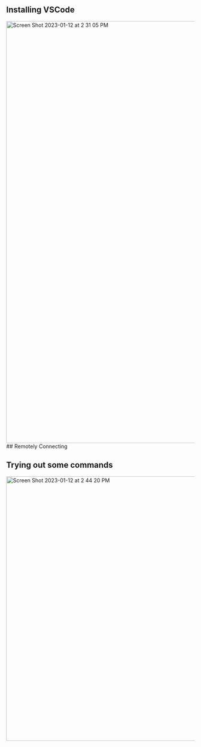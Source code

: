 ## Installing VSCode

<img width="1127" alt="Screen Shot 2023-01-12 at 2 31 05 PM" src="https://user-images.githubusercontent.com/69327109/212196294-8c494886-eb7f-42ff-9aad-a8e8edf5a2aa.png">
## Remotely Connecting

## Trying out some commands
<img width="706" alt="Screen Shot 2023-01-12 at 2 44 20 PM" src="https://user-images.githubusercontent.com/69327109/212197305-1b03fe90-4ed8-438a-b78f-046e6e3d8fda.png">
